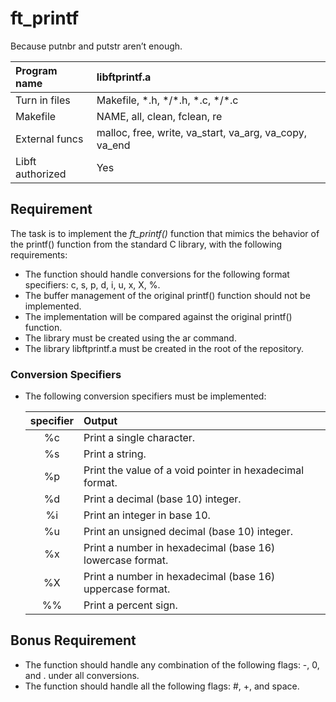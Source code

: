 # ft_printf
Because putnbr and putstr aren’t enough.

Program name | libftprintf.a
:----------- | :------------
Turn in files    | Makefile, \*.h, \*/\*.h, \*.c, \*/\*.c
Makefile         | NAME, all, clean, fclean, re
External funcs   | malloc, free, write, va_start, va_arg, va_copy, va_end
Libft authorized | Yes

## Requirement
The task is to implement the _ft_printf()_ function that mimics the behavior of the printf() function from the standard C library, with the following requirements:

* The function should handle conversions for the following format specifiers: c, s, p, d, i, u, x, X, %.
* The buffer management of the original printf() function should not be implemented.
* The implementation will be compared against the original printf() function.
* The library must be created using the ar command.
* The library libftprintf.a must be created in the root of the repository.

### Conversion Specifiers
* The following conversion specifiers must be implemented:

	specifier | Output
	:-------: | :----
	%c        | Print a single character.
	%s        | Print a string.
	%p        | Print the value of a void pointer in hexadecimal format.
	%d        | Print a decimal (base 10) integer.
	%i        | Print an integer in base 10.
	%u        | Print an unsigned decimal (base 10) integer.
	%x        | Print a number in hexadecimal (base 16) lowercase format.
	%X        | Print a number in hexadecimal (base 16) uppercase format.
	%%        | Print a percent sign.

## Bonus Requirement
* The function should handle any combination of the following flags: -, 0, and . under all conversions.
* The function should handle all the following flags: #, +, and space.
